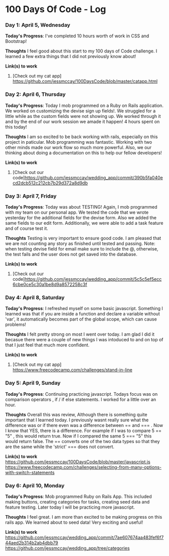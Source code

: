 # 100 Days Of Code - Log

### Day 1: April 5, Wednesday

**Today's Progress**: I've completed 10 hours worth of work in CSS and Bootstrap!

**Thoughts** I feel good about this start to my 100 days of Code challenge. I learned a few extra things that I did not previously know about! 

**Link(s) to work**
1. [Check out my cat app] https://github.com/jessmccay/100DaysCode/blob/master/catapp.html

### Day 2: April 6, Thursday

**Today's Progress**: Today I mob programmed on a Ruby on Rails application. We worked on customizing the devise sign up fields!. We struggled for a little while as the custom fields were not showing up. We worked through it and by the end of our work session we amade it happen! 4 hours spent on this today!

**Thoughts** I am so excited to be back working with rails, especially on this project in paticular. Mob programming was fantastic. Working with two other minds made our work flow so much more powerful. Also, we our thinking about doing a documentation on this to help our fellow developers!

**Link(s) to work**
1. [Check out our code]https://github.com/jessmccay/wedding_app/commit/390b5fa040ecd2dcb512c212cb7b29d372a8d9db

### Day 3: April 7, Friday

**Today's Progress**: Today was about TESTING! Again, I mob programmed with my team on our personal app. We tested the code that we wrote yesterday for the additional fields for the devise form. Also we added the same fields to our edit form. Additionally, we were able to add a task feature and of course test it. 

**Thoughts** Testing is very important to ensure good code. I am pleased that we are not counting any story as finished until tested and passing. Note: when testing devise field for email make sure to include the @, otherwise, the test fails and the user does not get saved into the database.

**Link(s) to work**
1. [Check out our code]https://github.com/jessmccay/wedding_app/commit/5c5c5ef5ecc6cbe0ce5c30a1be8d9a8572258c3f

### Day 4: April 8, Saturday

**Today's Progress**: I refreshed myself on some basic javascript. Something I learned was that if you are inside a function and declare a variable without 'var', it automatically becomes part of the global scope, which can cause problems! 

**Thoughts** I felt pretty strong on most I went over today. I am glad I did it becasue there were a couple of new things I was intoduced to and on top of that I just feel that much more confident.

**Link(s) to work**
1. [Check out my cat app] https://www.freecodecamp.com/challenges/stand-in-line

### Day 5: April 9, Sunday

**Today's Progress**: Continuing practicing javascript. Todays focus was on comparison operators , if / if else statements. I worked for a little over an hour.

**Thoughts** Overall this was review, Although there is something quite important that I learned today. I previously wasnt really sure what the difference was or if there even was a difference between == and === . Now I know that YES, there is a difference. For example if I was to compare 5 == "5" , this would return true. Now if I compared the same  5 === "5" this would return false. The == converts one of the two data types so that they are the same while the 'strict' === does not convert.

**Link(s) to work**
https://github.com/jessmccay/100DaysCode/blob/master/javascript.js
https://www.freecodecamp.com/challenges/selecting-from-many-options-with-switch-statements

### Day 6: April 10, Monday

**Today's Progress**: Mob programmed Ruby on Rails App. This included making buttons, creating categories for tasks, creating seed data and feature testing. Later today I will be practicing more javascript.

**Thoughts** I feel great. I am more than excited to be making progress on this rails app. We learned about to seed data! Very exciting and useful! 

**Link(s) to work**
https://github.com/jessmccay/wedding_app/commit/7ae607674aa483fef6f744aed2b314b2ab4dbb79
https://github.com/jessmccay/wedding_app/tree/categories
